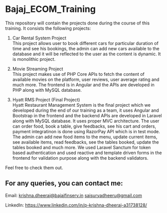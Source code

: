 # Bajaj_ECOM_Training
This repository will contain the projects done during the course of this training. It consists the following projects:

1. Car Rental System Project <br/>
This project allows user to book different cars for particular duration of time and see his bookings, the admin can add new cars available to the database
and it will be reflected to the user as the content is dynamic. It is monolithic project.

2. Movie Streaming Project<br/>
This project makes use of PHP Core APIs to fetch the content of available movies on the platform, user reviews, user average rating and much more.
The frontend is in Angular and the APIs are developed in PHP along with MySQL database.

3. Hyatt RMS Project (Final Project)<br/>
Hyatt Restaurant Management System is the final project which we developed during the end of our training as a team,
it uses Angular and Bootstrap in the frontend and the backend APIs are developed in Laravel along with MySQL database.
It uses proper MVC architecture. The user can order food, book a table, give feedbacks, see his cart and orders, payment integratinon is done using RazorPay API
which is in test mode. The admin can add new food items to the menu, update current items, see available items, read feedbacks, see the tables booked,
update the tables booked and much more. We used Laravel Sanctum for token based authentication and used reactive and template driven forms in the frontend
for validation purpose along with the backend validators.


Feel free to check them out.


## For any queries, you can contact me:

Email: <krishna.dheeraj@bajajfinserv.in> <saisuryadheeru@gmail.com> 

LinkedIn: https://www.linkedin.com/in/p-krishna-dheeraj-a31738128/
